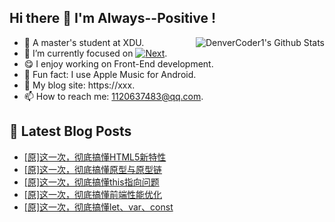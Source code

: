 ## Hi there 👋 I'm Always--Positive !
<div>
  <img alt="DenverCoder1's Github Stats" src="https://denvercoder1-github-readme-stats.vercel.app/api?username=qq1120637483&show_icons=true&count_private=true&theme=react&hide_border=true&hide_title=true&bg_color=1F222E&title_color=F85D7F&icon_color=F8D866" align= "right" />

- 🎒 A master's student at XDU. 
- 🔬 I’m currently focused on [![Next](https://img.shields.io/badge/-Next-brightgreen)](https://). 
- 😋 I enjoy working on Front-End development.
- 🎵 Fun fact: I use Apple Music for Android.
- 📝 My blog site: https://xxx.
- 📫 How to reach me:  1120637483@qq.com.
</div>  


## 📕 Latest Blog Posts

<!-- BLOG-POST-LIST:START -->
- [[原]这一次，彻底搞懂HTML5新特性](https://blog.csdn.net/sinat_41696687/article/details/123159705)
- [[原]这一次，彻底搞懂原型与原型链](https://blog.csdn.net/sinat_41696687/article/details/123145167)
- [[原]这一次，彻底搞懂this指向问题](https://blog.csdn.net/sinat_41696687/article/details/123124905)
- [[原]这一次，彻底搞懂前端性能优化](https://blog.csdn.net/sinat_41696687/article/details/123103238)
- [[原]这一次，彻底搞懂let、var、const](https://blog.csdn.net/sinat_41696687/article/details/123081581)
<!-- BLOG-POST-LIST:END -->









